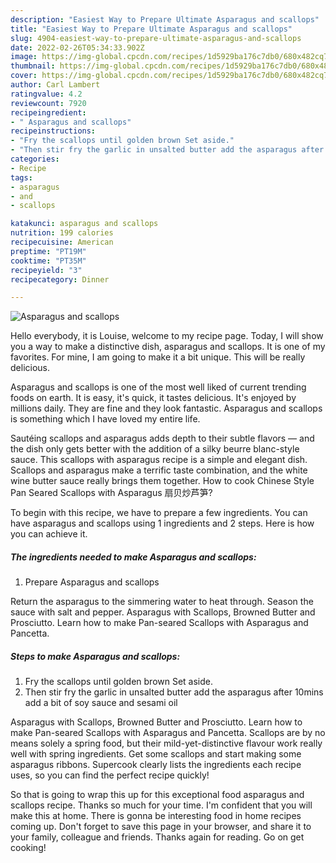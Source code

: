 ```yaml
---
description: "Easiest Way to Prepare Ultimate Asparagus and scallops"
title: "Easiest Way to Prepare Ultimate Asparagus and scallops"
slug: 4904-easiest-way-to-prepare-ultimate-asparagus-and-scallops
date: 2022-02-26T05:34:33.902Z
image: https://img-global.cpcdn.com/recipes/1d5929ba176c7db0/680x482cq70/asparagus-and-scallops-recipe-main-photo.jpg
thumbnail: https://img-global.cpcdn.com/recipes/1d5929ba176c7db0/680x482cq70/asparagus-and-scallops-recipe-main-photo.jpg
cover: https://img-global.cpcdn.com/recipes/1d5929ba176c7db0/680x482cq70/asparagus-and-scallops-recipe-main-photo.jpg
author: Carl Lambert
ratingvalue: 4.2
reviewcount: 7920
recipeingredient:
- " Asparagus and scallops"
recipeinstructions:
- "Fry the scallops until golden brown Set aside."
- "Then stir fry the garlic in unsalted butter add the asparagus after 10mins add a bit of soy sauce and sesami oil"
categories:
- Recipe
tags:
- asparagus
- and
- scallops

katakunci: asparagus and scallops 
nutrition: 199 calories
recipecuisine: American
preptime: "PT19M"
cooktime: "PT35M"
recipeyield: "3"
recipecategory: Dinner

---
```



![Asparagus and scallops](https://img-global.cpcdn.com/recipes/1d5929ba176c7db0/680x482cq70/asparagus-and-scallops-recipe-main-photo.jpg)

Hello everybody, it is Louise, welcome to my recipe page. Today, I will show you a way to make a distinctive dish, asparagus and scallops. It is one of my favorites. For mine, I am going to make it a bit unique. This will be really delicious.

Asparagus and scallops is one of the most well liked of current trending foods on earth. It is easy, it's quick, it tastes delicious. It's enjoyed by millions daily. They are fine and they look fantastic. Asparagus and scallops is something which I have loved my entire life.

Sautéing scallops and asparagus adds depth to their subtle flavors — and the dish only gets better with the addition of a silky beurre blanc-style sauce. This scallops with asparagus recipe is a simple and elegant dish. Scallops and asparagus make a terrific taste combination, and the white wine butter sauce really brings them together. How to cook Chinese Style Pan Seared Scallops with Asparagus 扇贝炒芦笋?


To begin with this recipe, we have to prepare a few ingredients. You can have asparagus and scallops using 1 ingredients and 2 steps. Here is how you can achieve it.

<!--inarticleads1-->

##### The ingredients needed to make Asparagus and scallops:

1. Prepare  Asparagus and scallops


Return the asparagus to the simmering water to heat through. Season the sauce with salt and pepper. Asparagus with Scallops, Browned Butter and Prosciutto. Learn how to make Pan-seared Scallops with Asparagus and Pancetta. 

<!--inarticleads2-->

##### Steps to make Asparagus and scallops:

1. Fry the scallops until golden brown Set aside.
1. Then stir fry the garlic in unsalted butter add the asparagus after 10mins add a bit of soy sauce and sesami oil


Asparagus with Scallops, Browned Butter and Prosciutto. Learn how to make Pan-seared Scallops with Asparagus and Pancetta. Scallops are by no means solely a spring food, but their mild-yet-distinctive flavour work really well with spring ingredients. Get some scallops and start making some asparagus ribbons. Supercook clearly lists the ingredients each recipe uses, so you can find the perfect recipe quickly! 

So that is going to wrap this up for this exceptional food asparagus and scallops recipe. Thanks so much for your time. I'm confident that you will make this at home. There is gonna be interesting food in home recipes coming up. Don't forget to save this page in your browser, and share it to your family, colleague and friends. Thanks again for reading. Go on get cooking!
